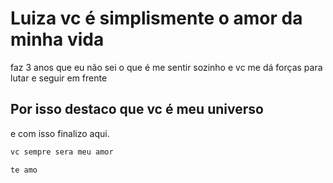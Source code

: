 # Luiza vc é simplismente o amor da minha vida 

faz 3 anos que eu não sei o que é me sentir sozinho
e vc me dá forças para lutar e seguir em frente

## Por isso destaco que vc é meu universo

e com isso finalizo aqui.

```sh
vc sempre sera meu amor

te amo 